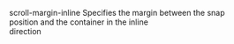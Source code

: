 scroll-margin-inline
    Specifies the margin between the snap  
    position and the container in the inline  
    direction  
